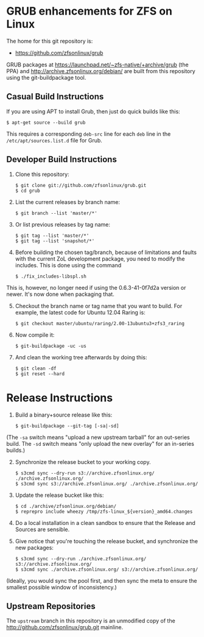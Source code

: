 # GRUB enhancements for ZFS on Linux

The home for this git repository is:

* https://github.com/zfsonlinux/grub

GRUB packages at https://launchpad.net/~zfs-native/+archive/grub
(the PPA) and http://archive.zfsonlinux.org/debian/ are built
from this repository using the git-buildpackage tool.


## Casual Build Instructions

If you are using APT to install Grub, then just do quick builds like this:
```
$ apt-get source --build grub
```
This requires a corresponding `deb-src` line for each `deb` line in the
`/etc/apt/sources.list.d` file for Grub.


## Developer Build Instructions

1. Clone this repository:
   ```
   $ git clone git://github.com/zfsonlinux/grub.git
   $ cd grub
   ```

2. List the current releases by branch name:
   ```
   $ git branch --list 'master/*'
   ```

3. Or list previous releases by tag name:
   ```
   $ git tag --list 'master/*'
   $ git tag --list 'snapshot/*'
   ```

4. Before building the chosen tag/branch, because of limitations and faults
with the current ZoL development package, you need to modify the includes.
This is done using the command
   ```
   $ ./fix_includes-libspl.sh
   ```
This is, however, no longer need if using the 0.6.3-41-0f7d2a version or
newer. It's now done when packaging that.

5. Checkout the branch name or tag name that you want to build.  For example,
the latest code for Ubuntu 12.04 Raring is:
   ```
   $ git checkout master/ubuntu/raring/2.00-13ubuntu3+zfs3_raring
   ```

6. Now compile it:
   ```
   $ git-buildpackage -uc -us
   ```

7. And clean the working tree afterwards by doing this:
   ```
   $ git clean -df
   $ git reset --hard
   ```

# Release Instructions

1. Build a binary+source release like this:
   ```
   $ git-buildpackage --git-tag [-sa|-sd]
   ```
(The `-sa` switch means "upload a new upstream tarball" for an out-series
build. The `-sd` switch means "only upload the new overlay" for an in-series
builds.)

2. Synchronize the release bucket to your working copy.
   ```
   $ s3cmd sync --dry-run s3://archive.zfsonlinux.org/ ./archive.zfsonlinux.org/
   $ s3cmd sync s3://archive.zfsonlinux.org/ ./archive.zfsonlinux.org/
   ```

3. Update the release bucket like this:
   ```
   $ cd ./archive/zfsonlinux.org/debian/
   $ reprepro include wheezy /tmp/zfs-linux_${version}_amd64.changes
   ```

4. Do a local installation in a clean sandbox to ensure that the Release and
Sources are sensible.

5. Give notice that you're touching the release bucket, and synchronize the new
packages:
   ```
   $ s3cmd sync --dry-run ./archive.zfsonlinux.org/ s3://archive.zfsonlinux.org/
   $ s3cmd sync ./archive.zfsonlinux.org/ s3://archive.zfsonlinux.org/
   ```

(Ideally, you would sync the pool first, and then sync the meta to ensure the
smallest possible window of inconsistency.)


## Upstream Repositories

The `upstream` branch in this repository is an unmodified copy of the
http://github.com/zfsonlinux/grub.git mainline.
